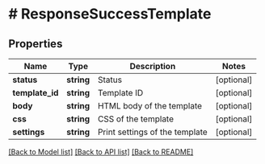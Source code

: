 # # ResponseSuccessTemplate

## Properties

Name | Type | Description | Notes
------------ | ------------- | ------------- | -------------
**status** | **string** | Status | [optional]
**template_id** | **string** | Template ID | [optional]
**body** | **string** | HTML body of the template | [optional]
**css** | **string** | CSS of the template | [optional]
**settings** | **string** | Print settings of the template | [optional]

[[Back to Model list]](../../README.md#models) [[Back to API list]](../../README.md#endpoints) [[Back to README]](../../README.md)

